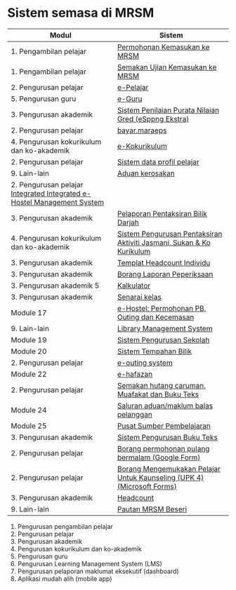 # Sistem semasa di MRSM

| Modul | Sistem                                         |
|---------|-----------------------------------------------|
| 1. Pengambilan pelajar | [Permohonan Kemasukan ke MRSM](../../maklumat-asas/pengenalan-mrsm/pautan/sistem.md)                  |
| 1. Pengambilan pelajar | [Semakan Ujian Kemasukan ke MRSM](https://mrsm.mara.gov.my/MARATawaranf1/frmLoginSemakanF1.aspx)      |
| 2. Pengurusan pelajar | [e-Pelajar](http://www.mrsmkotakinabalu.edu.my/epelajar/login.asp)                                      |
| 5. Pengurusan guru | [e-Guru](http://www.mrsmsemporna.edu.my/skoq/contents/Loginguru.asp)                                     |
| 3. Pengurusan akademik| [Sistem Penilaian Purata Nilaian Gred (eSppng Ekstra)](https://uppmmrsmlangkawi.com/esppng)             |
| 2. Pengurusan pelajar | [bayar.maraeps](https://bayar.maraeps.my/login)                                                          |
| 4. Pengurusan kokurikulum dan ko-akademik| [e-Kokurikulum](http://www.mrsmserting.com/SKOQ/Contents/loginKoq.asp)                                   |
| 2. Pengurusan pelajar | [Sistem data profil pelajar](http://www.uppmlgg.com/esppng/esppngextra/menuxxx_login.asp)                 |
| 9. Lain-lain | [Aduan kerosakan](https://mrsmict.wixsite.com/mrsmkkmaintainance/aduan-kerosakkan)                       |
| 2. Pengurusan pelajar  [Integrated Integrated e-Hostel Management System](http://e-hostel.net/trans_hostel)                       |
| 3. Pengurusan akademik | [Pelaporan Pentaksiran Bilik Darjah](https://mylink.la/nurmujahadah02)                                      |
| 4. Pengurusan kokurikulum dan ko-akademik| [Sistem Pengurusan Pentaksiran Aktiviti Jasmani, Sukan & Ko Kurikulum](http://syspajskxxxonline.uppmlgg.com/index_pajsk.asp) |
| 3. Pengurusan akademik | [Templat Headcount Individu](https://maranet-my.sharepoint.com/:x:/g/personal/joespenzal_mara_gov_my/EfRb-OhMT8hFqlBPfSu8GZ4BpVBxAzzcNXAz_KWWl_VyFw?e=FqpV7A) |
| 3. Pengurusan akademik | [Borang Laporan Peperiksaan](http://examreportofficialuppmlgg168.uppmlgg.com/index.asp)                    |
| 3. Pengurusan akademik 5| [Kalkulator](http://kalkulatorpng4mrsm.uppmlgg.com/calculatorPNGatas.asp)                                  |
| 3. Pengurusan akademik | [Senarai kelas](http://www.uppmlgg.com/senaraikelas.html)                                                    |
| Module 17| [e-Hostel: Permohonan PB, Outing dan Kecemasan](http://www.e-hostel.net/joba_hostel/loginPenjaga.php)       |
| 9. Lain-lain | [Library Management System](http://pspmrsmsaskualakangsar.com/)                                              |
| Module 19| [Sistem Pengurusan Sekolah](https://mrsm.awfatech.com/sas/)                                                   |
| Module 20| [Sistem Tempahan Bilik](http://www.pspmrsmkputra.com/cendana/mrbs/web/day.php?year=2023&month=09&day=04&area=17&room=0) |
| 2. Pengurusan pelajar | [e-outing system](http://www.e-hostel.net/putra_outing/)                                                     |
| Module 22| [e-hafazan](http://ehafazanua.com/mrsmkp.html?button=LAMAN+UTAMA%0D%0A)                                      |
| 2. Pengurusan pelajar | [Semakan hutang caruman, Muafakat dan Buku Teks](https://form.jotform.com/223253997071461)                   |
| Module 24| [Saluran aduan/maklum balas pelanggan](https://form.jotform.com/210074491832452)                           |
| Module 25| [Pusat Sumber Pembelajaran](https://www.pspbaitulilmi.com/)                                                  |
| 3. Pengurusan akademik | [Sistem Pengurusan Buku Teks](http://pspbaitulilmitmfs.com/spteks/login.php)                                 |
| 2. Pengurusan pelajar | [Borang permohonan pulang bermalam (Google Form)](https://docs.google.com/forms/d/e/1FAIpQLScJqR1fAepW8t35u-HG3jgid7SXLW8gXjoLbEz0KXsFV-5_Qw/viewform) |
| 2. Pengurusan pelajar | [Borang Mengemukakan Pelajar Untuk Kaunseling (UPK 4) (Microsoft Forms)](https://forms.office.com/pages/responsepage.aspx?id=gkACjlBbekSQabWlR-NKMPUt-QDdaPBIrdbGqYaXNrFUN0VVSk5WSTBZTjNDSjg2U05CVFpTUVY5Uy4u) |
| 3. Pengurusan akademik | [Headcount](https://maranet-my.sharepoint.com/:x:/r/personal/suria_hanapiah_mara_gov_my/_layouts/15/Doc.aspx?sourcedoc=%7BC496C963-0268-4C7C-A5CE-08D335FFED5E%7D&file=T5-HEADCOUNT%20BESERI%202023.xlsx&action=default&mobileredirect=true) |
| 9. Lain-lain | [Pautan MRSM Beseri](https://mylink.la/mrsmbeseri)                                                           |

1. Pengurusan pengambilan pelajar 
2. Pengurusan pelajar 
3. Pengurusan akademik 
4. Pengurusan kokurikulum dan ko-akademik
5. Pengurusan guru 
6. Pengurusan Learning Management System (LMS) 
7. Pengurusan pelaporan maklumat eksekutif (dashboard) 
8. Aplikasi mudah alih (mobile app)